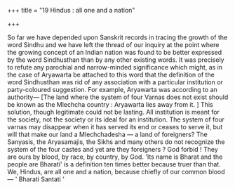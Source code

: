 +++
title = "19 Hindus : all one and a nation"

+++

So far we have depended upon Sanskrit records in tracing the growth of the word Sindhu and we have left the thread of our inquiry at the point where the growing concept of an Indian nation was found to be better expressed by the word Sindhusthan than by any other existing words. It was precisely to refute any parochial and narrow-minded significance which might, as in the case of Aryawarta be attached to this word that the definition of the word Sindhusthan was rid of any association with a particular institution or party-coloured suggestion. For example, Aryawarta was according to an authority— [The land where the system of four Varnas does not exist should be known as the Mlechcha country : Aryawarta lies away from it. ] This solution, though legitimate could not be lasting. All institution is meant for the society, not the society or its ideal for an institution. The system of four varnas may disappear when it has served its end or ceases to serve it, but will that make our land a Mlechchadesha — a land of foreigners? The Sanyasis, the Aryasamajis, the Sikhs and many others do not recognize the system of the four castes and yet are they foreigners ? God forbid ! They are ours by blood, by race, by country, by God. 'Its name is Bharat and the people are Bharati' is a definition ten times better because truer than that. We, Hindus, are all one and a nation, because chiefly of our common blood — ' Bharati Santati ' 
